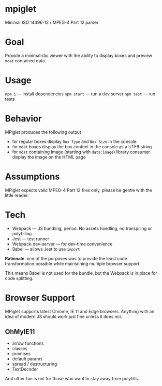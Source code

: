 # mpiglet
Minimal ISO 14496-12 / MPEG-4 Part 12 parser

# Goal
Provide a minimalistic viewer with the ability to display boxes and preview `mdat` contained data.

# Usage
`npm i` — install dependencies
`npm start` — run a dev server
`npm test` — run tests

# Behavior
MPiglet produces the following output

- for regular boxes display `Box Type` and `Box Size` in the console
- for `mdat` boxes display the box content in the console as a UTF8 string
- for `mdat` containing image (starting with `data:image`) library consumer display the image on the HTML page

# Assumptions
MPiglet expects valid MPEG-4 Part 12 files only, please be gentle with the little reader. 

# Tech
- Webpack — JS bundling, period. No assets handling, no transpiling or polyfilling
- Jest — test runner
- Webpack-dev-server — for dev-time convenience
- Babel — allows Jest to use `import`

**Rationale**: one of the purposes was to provide the least code transformation possible while maintaining multiple browser support.

This means Babel is not used for the bundle, but the Webpack is in place for code splitting. 

# Browser Support
MPiglet supports latest Chrome, IE 11 and Edge browsers.
Anything with an idea of modern JS should work just fine unless it does not.

## OhMyIE11
- arrow functions
- classes
- promises
- default params
- spread / destructuring
- TextDecoder

And other fun is not for those who want to stay away from polyfills.

